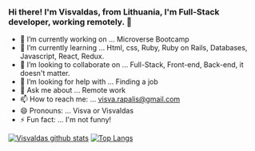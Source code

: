 ### Hi there! I'm Visvaldas, from Lithuania, I'm Full-Stack developer, working remotely. 👋
- 🔭 I’m currently working on ... Microverse Bootcamp 
- 🌱 I’m currently learning ... Html, css, Ruby, Ruby on Rails, Databases, Javascript, React, Redux.
- 👯 I’m looking to collaborate on ... Full-Stack, Front-end, Back-end, it doesn't matter.
- 🤔 I’m looking for help with ... Finding a job
- 💬 Ask me about ... Remote work
- 📫 How to reach me: ... visva.rapalis@gmail.com
- 😄 Pronouns: ... Visva or Visvaldas
- ⚡ Fun fact: ... I'm not funny!

[![Visvaldas github stats](https://github-readme-stats.vercel.app/api?username=visva-dev&show_icons=true&theme=merko)](https://github.com/anuraghazra/github-readme-stats)
[![Top Langs](https://github-readme-stats.vercel.app/api/top-langs/?username=visva-dev)](https://github.com/visva-dev/github-readme-stats)


<!--
**visva-dev/visva-dev** is a ✨ _special_ ✨ repository because its `README.md` (this file) appears on your GitHub profile.

Here are some ideas to get you started:

🔭 I’m currently working on ... 
- 🌱 I’m currently learning ...
- 👯 I’m looking to collaborate on ...
- 🤔 I’m looking for help with ...
- 💬 Ask me about ...
- 📫 How to reach me: ...
- 😄 Pronouns: ...
- ⚡ Fun fact: ...
-->
